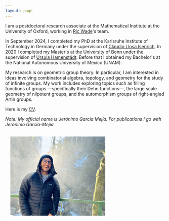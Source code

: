 ```yaml
---
layout: page  
---
```


I am a postdoctoral research associate at the Mathematical Institute at the University of Oxford, working in [Ric Wade](https://people.maths.ox.ac.uk/wade/index.html#)'s team.

In September 2024, I completed my PhD at the Karlsruhe Institute of Technology in Germany under the supervision of [Claudio Llosa Isenrich](https://www.math.kit.edu/user/llosa/index.html). In 2020 I completed my Master's at the University of Bonn under the supervision of [Ursula Hamenstädt](https://www.math.uni-bonn.de/people/ursula/). Before that I obtained my Bachelor's at the National Autonomous University of Mexico (UNAM).

My research is on geometric group theory. In particular, I am interested in ideas involving combinatorial algebra, topology, and geometry for the study of infinite groups. My work includes exploring topics such as filling functions of groups —specifically their Dehn functions—, the large scale geometry of nilpotent groups, and the automorphism groups of right-angled Artin groups.

Here is my <a href="CV/CV_GarciaMejia.pdf">CV</a>.

<i>Note: My official name is Jerónimo García Mejía. For publications I go with Jerónimo García-Mejía </i>

<img align="left" width="300" height="250" style="margin:16px;" src="IMG_4313.jpeg">

